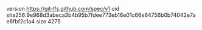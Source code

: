 version https://git-lfs.github.com/spec/v1
oid sha256:9e968d3abeca3b4b95b7fdee773eb16e01c66e64756b0b74042e7ae6fbf2c1a4
size 4275
